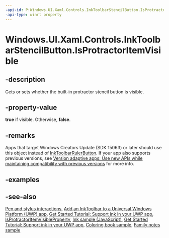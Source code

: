 ```yaml
---
-api-id: P:Windows.UI.Xaml.Controls.InkToolbarStencilButton.IsProtractorItemVisible
-api-type: winrt property
---
```


<!-- Property syntax.
public bool IsProtractorItemVisible { get;  set; }
-->

# Windows.UI.Xaml.Controls.InkToolbarStencilButton.IsProtractorItemVisible

## -description
Gets or sets whether the built-in protractor stencil button is visible.

## -property-value
**true** if visible. Otherwise, **false**.

## -remarks
Apps that target Windows Creators Update (SDK 15063) or later should use this object instead of [InkToolbarRulerButton](inktoolbarrulerbutton.md). If your app also supports previous versions, see [Version adaptive apps: Use new APIs while maintaining compatibility with previous versions](https://docs.microsoft.com/windows/uwp/debug-test-perf/version-adaptive-apps) for more info.

## -examples

## -see-also
[Pen and stylus interactions](https://docs.microsoft.com/windows/uwp/input-and-devices/pen-and-stylus-interactions), [Add an InkToolbar to a Universal Windows Platform (UWP) app](https://docs.microsoft.com/windows/uwp/input-and-devices/ink-toolbar), [Get Started Tutorial: Support ink in your UWP app](https://docs.microsoft.com/windows/uwp/get-started/ink-walkthrough), [IsProtractorItemVisibleProperty](inktoolbarstencilbutton_isprotractoritemvisibleproperty.md), [Ink sample (JavaScript)](https://github.com/Microsoft/Windows-universal-samples/tree/master/Samples/Ink), [Get Started Tutorial: Support ink in your UWP app](https://aka.ms/appsample-ink), [Coloring book sample](https://aka.ms/cpubsample-coloringbook), [Family notes sample](https://aka.ms/cpubsample-familynotessample)

